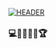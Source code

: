 [![HEADER](https://github.com/Bunyood/Bunyood/blob/main/assets/images.png)](https://github.com/)

### 💻👨🏻‍💻🥇🏆
